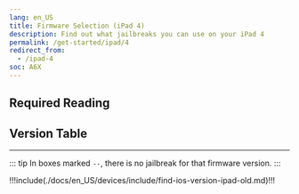 ```yaml
---
lang: en_US
title: Firmware Selection (iPad 4)
description: Find out what jailbreaks you can use on your iPad 4
permalink: /get-started/ipad/4
redirect_from:
  - /ipad-4
soc: A6X
---
```


## Required Reading

<readingTable minVer="9.1" maxVer="9.3.4"/>

## Version Table

<versionTable soc="A6X" minVer="6.1.3" maxVer="10.3.4" :include="['10.3.4']"/>

---

::: tip
In boxes marked `--`, there is no jailbreak for that firmware version.
:::

!!!include(./docs/en_US/devices/include/find-ios-version-ipad-old.md)!!!

